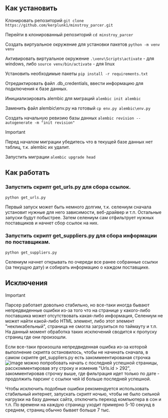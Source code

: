 ## Как установить
Клонировать репозиторий
```git clone https://github.com/kerplunk1/minstroy_parcer.git```

Перейти в клонированный репозиторий
```cd minstroy_parcer```

Создать виртуальное окружение для установки пакетов
```python -m venv venv```

Активировать виртуальное окружение
```.\venv\Scripts\activate``` - для windows,
либо ```source venv/bin/activate``` - для linux

Установить необходимые пакеты
```pip install -r requirements.txt```

Отредактировать файл .db_credentials, ввести информацию для подключения к базе данных.

Инициализировать alembic для миграций
```alembic init alembic```

Заменить файл alembic\env.py на готовый
```cp env.py alembic\env.py```

Создать начальную ревизию базы данных
```alembic revision --autogenerate -m "init revision"```
> [!IMPORTANT]
> Перед началом миграции убедитесь что в текущей базе данных нет таблиц, т.к. alembic их удалит.

Запустить миграции
```alembic upgrade head```

## Как работать
### Запустить скрипт get_urls.py для сбора ссылок. 
```python get_urls.py```

Первый запуск может быть немного долгим, т.к. селениум сначала установит нужные для него зависимости, веб-драйвер и т.п. Остальные запуски будут побыстрее.
Затем селениум сам отфильтрует нужных поставщиков и начнет сбор ссылок на них.

### Запустить скрипт get_suppliers.py для сбора информации по поставщикам.
```python get_suppliers.py```

Селениум начнет открывать по очереди все ранее собранные ссылки (за текущую дату) и собирать информацию о каждом поставщике.

## Исключения
> [!IMPORTANT]
> Парсер работает довольно стабильно, но все-таки иногда бывают непредвиденные ошибки из-за того что на странице у какого-либо поставшика может отсутствовать какая-либо информация,
> Селениум не может найти какой-либо HTML элемент, либо этот элемент "некликабельный", страница не смогла загрузиться по таймауту и т.п.
> На данный момент обработка таких исключений сводится к пропуску страниц где они произошли.
>
> Если все-таки произошла непредвиденная ошибка из-за которой выполнение скрипта остановилось, чтобы не начинать сначала, в самом скрипте get_suppliers.py есть закоммеентированая строчка
> ![image](https://github.com/kerplunk1/minstroy_parcer/assets/110846988/243a4dde-bb4e-447a-9512-16645259b998)
> можно попробовать начать с последней успешной страницы, расскомментировав эту строку и изменив "Urls.id > 292", закомментировав строчку выше, где фильтрация идет только по дате - продолжить парсинг с ссылки чей id больше последней успешной.
>
> Чтобы исключить подобные ошибки рекомендуется использовать стабильный интернет, запускать скрипт ночью, чтобы не было сильной нагрузки на базу данных сайта, отключить переход компьютера в сон и т.п.
> По времени на каждую страницу уходит примерно 5-10 секунд в среднем, страниц обычно бывает больше 7 тыс.
> 
